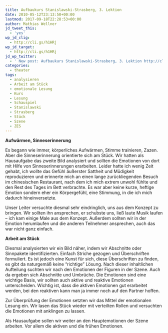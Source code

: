 ```yaml
---
title: Aufbaukurs Stanislawski-Strasberg, 3. Lektion
date: 2010-05-12T23:13:50+00:00
lastmod: 2017-09-18T22:28:53+00:00
author: Mathias Wellner
jd_tweet_this:
  - 'yes'
wp_jd_clig:
  - http://cli.gs/h1HRj
wp_jd_target:
  - http://cli.gs/h1HRj
jd_wp_twitter:
  - ' New post: Aufbaukurs Stanislawski-Strasberg, 3. Lektion http://cli.gs/h1HRj'
categories:
  - theater
tags:
  - analysieren
  - Arbeit am Stück
  - emotionale Lesung
  - Kurs
  - Lesung
  - Schauspiel
  - Stanislawski
  - Strasberg
  - Stück
  - Szene
  - ZES
---
```

**Aufwärmen, Sinneserinnerung**

Es begann wie immer, körperliches Aufwärmen, Stimme trainieren, Zazen. Aber die Sinneserinnerung orientierte sich am Stück. Wir hatten als Hausaufgabe das zweite Bild analysiert und sollten die Emotionen von dort mit Hilfe von Sinneserinnerungen erarbeiten. Leider hatte ich wenig Zeit gehabt, ich wollte das Gefühl äußerster Sattheit und Müdigkeit reproduzieren und erinnerte mich an einen lange zurückliegenden Besuch im chinesischen Restaurant, nach dem ich mich extrem unwohl fühlte und den Rest des Tages im Bett verbrachte. Es war aber keine kurze, heftige Emotion sondern eher ein Körpergefühl, eine Stimmung, in die ich mich dadurch hineinversetzte. 

Unser Leiter versuchte diesmal sehr eindringlich, uns aus dem Konzept zu bringen. Wir sollten ihn ansprechen, er schubste uns, ließ laute Musik laufen &ndash; ich kam einige Male aus dem Konzept. Außerdem sollten wir in der Emotion herumlaufen und die anderen Teilnehmer ansprechen, auch das war nicht ganz einfach. 

**Arbeit am Stück**

Diesmal analysierten wir ein Bild näher, indem wir Abschnitte oder Sinnpakete identifizierten. Einfach Striche gezogen und Überschriften formuliert. Es ist jedoch eine Kunst für sich, diese Überschriften zu finden, es gibt da naturgemäß keine &#8220;richtige&#8221; Lösung. Nach dieser inhaltlichen Aufteilung suchten wir nach den Emotionen der Figuren in der Szene. Auch da ergeben sich Abschnitte und Umbrüche. Die Emotionen sind eine wichtige Basis, wir sollten auch aktive und reaktive Emotionen unterscheiden. Wichtig ist, dass die aktiven Emotionen gut erarbeitet werden, bei den reaktiven kann man ja immer noch auf den Partner hoffen. 

Zur Überprüfung der Emotionen setzten wir das Mittel der emotionalen Lesung ein. Wir lasen das Stück wieder mit verteilten Rollen und versuchten die Emotionen mit anklingen zu lassen. 

Als Hausaufgabe sollen wir weiter an den Hauptemotionen der Szene arbeiten. Vor allem die aktiven und die frühen Emotionen.